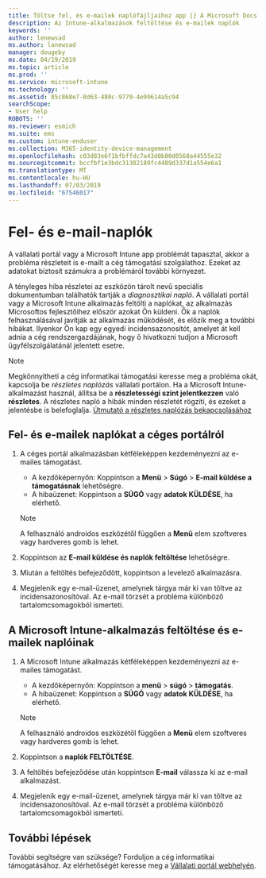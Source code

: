 ```yaml
---
title: Töltse fel, és e-mailek naplófájljaihoz app |} A Microsoft Docs
description: Az Intune-alkalmazások feltöltése és e-mailek naplók
keywords: ''
author: lenewsad
ms.author: lanewsad
manager: dougeby
ms.date: 04/19/2019
ms.topic: article
ms.prod: ''
ms.service: microsoft-intune
ms.technology: ''
ms.assetid: 85c868e7-8d63-480c-9770-4e99614a5c94
searchScope:
- User help
ROBOTS: ''
ms.reviewer: esmich
ms.suite: ems
ms.custom: intune-enduser
ms.collection: M365-identity-device-management
ms.openlocfilehash: c03d83e6f1bfbffdc7a43d0b80d0568a44555e32
ms.sourcegitcommit: bccfbf1e3bdc31382189fc4489d337d1a554e6a1
ms.translationtype: MT
ms.contentlocale: hu-HU
ms.lasthandoff: 07/03/2019
ms.locfileid: "67546017"
---
```

# <a name="upload-and-email-logs"></a>Fel- és e-mail-naplók  

A vállalati portál vagy a Microsoft Intune app problémát tapasztal, akkor a probléma részleteit is e-mailt a cég támogatási szolgálathoz. Ezeket az adatokat biztosít számukra a problémáról további környezet.  

A tényleges hiba részletei az eszközön tárolt nevű speciális dokumentumban találhatók tartják a _diagnosztikai napló_. A vállalati portál vagy a Microsoft Intune alkalmazás feltölti a naplókat, az alkalmazás Microsoftos fejlesztőihez először azokat Ön küldeni. Ők a naplók felhasználásával javítják az alkalmazás működését, és előzik meg a további hibákat. Ilyenkor Ön kap egy egyedi incidensazonosítót, amelyet át kell adnia a cég rendszergazdájának, hogy ő hivatkozni tudjon a Microsoft ügyfélszolgálatánál jelentett esetre.  

> [!Note]
> Megkönnyítheti a cég informatikai támogatási keresse meg a probléma okát, kapcsolja be _részletes naplózás_ vállalati portálon. Ha a Microsoft Intune-alkalmazást használ, állítsa be a **részletességi szint jelentkezzen** való **részletes**. A részletes napló a hibák minden részletét rögzíti, és ezeket a jelentésbe is belefoglalja. [Útmutató a részletes naplózás bekapcsolásához](use-verbose-logging-to-help-your-it-administrator-fix-device-issues-android.md)  

## <a name="upload-and-email-logs-from-company-portal"></a>Fel- és e-mailek naplókat a céges portálról  

1. A céges portál alkalmazásban kétféleképpen kezdeményezni az e-mailes támogatást.
    * A kezdőképernyőn: Koppintson a **Menü** > **Súgó** > **E-mail küldése a támogatásnak** lehetőségre.  
    * A hibaüzenet: Koppintson a **SÚGÓ** vagy **adatok KÜLDÉSE**, ha elérhető.  

    > [!NOTE]
    > A felhasználó androidos eszközétől függően a **Menü** elem szoftveres vagy hardveres gomb is lehet.  

3. Koppintson az **E-mail küldése és naplók feltöltése** lehetőségre.  
4. Miután a feltöltés befejeződött, koppintson a levelező alkalmazásra. 
5. Megjelenik egy e-mail-üzenet, amelynek tárgya már ki van töltve az incidensazonosítóval. Az e-mail törzsét a probléma különböző tartalomcsomagokból ismerteti.    


## <a name="upload-and-email-logs-from-microsoft-intune-app"></a>A Microsoft Intune-alkalmazás feltöltése és e-mailek naplóinak   

1. A Microsoft Intune alkalmazás kétféleképpen kezdeményezni az e-mailes támogatást.  
    * A kezdőképernyőn: Koppintson a **menü** > **súgó** > **támogatás**.  
    * A hibaüzenet: Koppintson a **SÚGÓ** vagy **adatok KÜLDÉSE**, ha elérhető.  

    > [!NOTE]
    > A felhasználó androidos eszközétől függően a **Menü** elem szoftveres vagy hardveres gomb is lehet.

3. Koppintson a **naplók FELTÖLTÉSE**.  
4. A feltöltés befejeződése után koppintson **E-mail** válassza ki az e-mail alkalmazást.  
5. Megjelenik egy e-mail-üzenet, amelynek tárgya már ki van töltve az incidensazonosítóval. Az e-mail törzsét a probléma különböző tartalomcsomagokból ismerteti.  

## <a name="next-steps"></a>További lépések  

További segítségre van szüksége? Forduljon a cég informatikai támogatásához. Az elérhetőségét keresse meg a [Vállalati portál webhelyén](https://go.microsoft.com/fwlink/?linkid=2010980).

